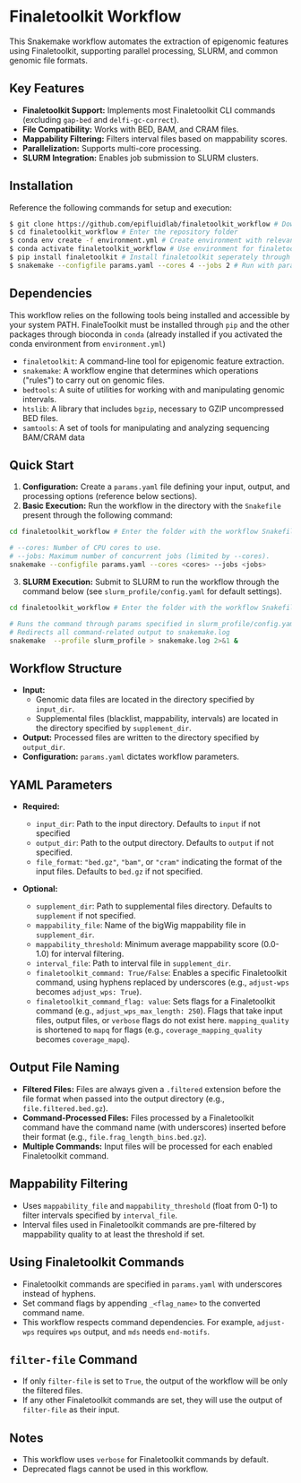 
# Finaletoolkit Workflow

This Snakemake workflow automates the extraction of epigenomic features using Finaletoolkit, supporting parallel processing, SLURM, and common genomic file formats.

## Key Features

*   **Finaletoolkit Support:** Implements most Finaletoolkit CLI commands (excluding `gap-bed` and `delfi-gc-correct`).
*   **File Compatibility:** Works with BED, BAM, and CRAM files.
*   **Mappability Filtering:** Filters interval files based on mappability scores.
*   **Parallelization:** Supports multi-core processing.
*   **SLURM Integration:** Enables job submission to SLURM clusters.

## Installation

Reference the following commands for setup and execution:

```bash
$ git clone https://github.com/epifluidlab/finaletoolkit_workflow # Download the repository containing the workflow
$ cd finaletoolkit_workflow # Enter the repository folder
$ conda env create -f environment.yml # Create environment with relevant conda packages
$ conda activate finaletoolkit_workflow # Use environment for finaletoolkit-workflow
$ pip install finaletoolkit # Install finaletoolkit seperately through pip 
$ snakemake --configfile params.yaml --cores 4 --jobs 2 # Run with parameters set in params.yaml
```

## Dependencies

This workflow relies on the following tools being installed and accessible by your system PATH. FinaleToolkit must be installed through `pip` and the other packages through bioconda in `conda` (already installed if you activated the conda environment from `environment.yml`)

* `finaletoolkit`: A command-line tool for epigenomic feature extraction.
* `snakemake`: A workflow engine that determines which operations ("rules") to carry out on genomic files.
* `bedtools`: A suite of utilities for working with and manipulating genomic intervals.
* `htslib`: A library that includes `bgzip`, necessary to GZIP uncompressed BED files. 
* `samtools`: A set of tools for manipulating and analyzing sequencing BAM/CRAM data

## Quick Start

1.  **Configuration:**  Create a `params.yaml` file defining your input, output, and processing options (reference below sections).
2.  **Basic Execution:** Run the workflow in the directory with the `Snakefile` present through the following command:
```bash
cd finaletoolkit_workflow # Enter the folder with the workflow Snakefile

# --cores: Number of CPU cores to use.
# --jobs: Maximum number of concurrent jobs (limited by --cores).
snakemake --configfile params.yaml --cores <cores> --jobs <jobs>
```
3.  **SLURM Execution:** Submit to SLURM to run the workflow through the command below (see `slurm_profile/config.yaml` for default settings).
```bash
cd finaletoolkit_workflow # Enter the folder with the workflow Snakefile

# Runs the command through params specified in slurm_profile/config.yaml in the background (&),
# Redirects all command-related output to snakemake.log
snakemake  --profile slurm_profile > snakemake.log 2>&1 &
```

## Workflow Structure

*   **Input:**
    *   Genomic data files are located in the directory specified by `input_dir`.
    *   Supplemental files (blacklist, mappability, intervals) are located in the directory specified by `supplement_dir`.
*   **Output:** Processed files are written to the directory specified by `output_dir`.
*   **Configuration:** `params.yaml` dictates workflow parameters.

## YAML Parameters

*   **Required:**
    *   `input_dir`: Path to the input directory. Defaults to `input` if not specified
    *   `output_dir`: Path to the output directory. Defaults to `output` if not specified.
    *    `file_format`: `"bed.gz"`, `"bam"`, or `"cram"` indicating the format of the input files. Defaults to `bed.gz` if not specified.

*   **Optional:**
    *   `supplement_dir`: Path to supplemental files directory. Defaults to `supplement` if not specified. 
    *   `mappability_file`: Name of the bigWig mappability file in `supplement_dir`.
    *    `mappability_threshold`: Minimum average mappability score (0.0-1.0) for interval filtering.
    *  `interval_file`: Path to interval file in `supplement_dir`.
    *   `finaletoolkit_command: True/False`: Enables a specific Finaletoolkit command, using hyphens replaced by underscores (e.g., `adjust-wps` becomes `adjust_wps: True`).
    *   `finaletoolkit_command_flag: value`: Sets flags for a Finaletoolkit command (e.g., `adjust_wps_max_length: 250`). Flags that take input files, output files, or `verbose` flags do not exist here.  `mapping_quality` is shortened to `mapq` for flags (e.g., `coverage_mapping_quality` becomes `coverage_mapq`).

## Output File Naming

*   **Filtered Files:** Files are always given a `.filtered` extension before the file format when passed into the output directory (e.g., `file.filtered.bed.gz`).
*   **Command-Processed Files:** Files processed by a Finaletoolkit command have the command name (with underscores) inserted before their format (e.g., `file.frag_length_bins.bed.gz`).
*   **Multiple Commands:** Input files will be processed for each enabled Finaletoolkit command.

## Mappability Filtering

*   Uses ``mappability_file`` and ``mappability_threshold`` (float from 0-1) to filter intervals specified by ``interval_file``.
*   Interval files used in Finaletoolkit commands are pre-filtered by mappability quality to at least the threshold if set. 

## Using Finaletoolkit Commands

*   Finaletoolkit commands are specified in `params.yaml` with underscores instead of hyphens.
*   Set command flags by appending `_<flag_name>` to the converted command name.
*   This workflow respects command dependencies.  For example, `adjust-wps` requires `wps` output, and `mds` needs `end-motifs`.

## `filter-file` Command

*   If only `filter-file` is set to `True`, the output of the workflow will be only the filtered files.
*   If any other Finaletoolkit commands are set, they will use the output of `filter-file` as their input.

## Notes

*   This workflow uses `verbose` for Finaletoolkit commands by default.
*   Deprecated flags cannot be used in this workflow.
